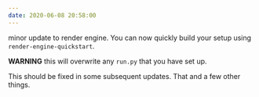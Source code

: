 ```yaml
---
date: 2020-06-08 20:58:00
---
```


minor update to render engine. You can now quickly build your setup using
`render-engine-quickstart`.

**WARNING** this will overwrite any  `run.py` that you have set up.

This should be fixed in some subsequent updates. That and a few
other things.
